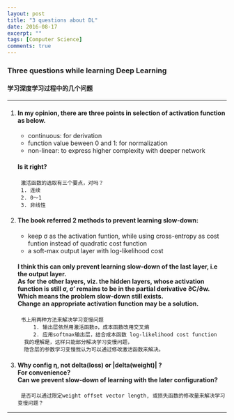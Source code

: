 ```yaml
---
layout: post
title: "3 questions about DL"
date: 2016-08-17
excerpt: ""
tags: [Computer Science]
comments: true
---
```



### Three questions while learning Deep Learning 

#### 学习深度学习过程中的几个问题

----------

1. 
	#### In my opinion, there are three points in selection of activation function as below.
	* continuous: for derivation
	* function value beween 0 and 1: for normalization
	* non-linear: to express higher complexity with deeper network

	#### Is it right?
	
		激活函数的选取有三个要点，对吗？
		1. 连续
		2. 0～1
		3. 非线性


2. 
	#### The book referred 2 methods to prevent learning slow-down:
	* keep σ as the activation funtion, while using cross-entropy as cost funtion instead of quadratic cost function
	* a soft-max output layer with log-likelihood cost

	#### I think this can only prevent learning slow-down of the last layer, i.e the output layer.<br>As for the other layers, viz. the hidden layers, whose activation function is still σ, σ′ remains to be in the partial derivative ∂C/∂w. Which means the problem slow-down still exists.<br>Change an appropriate activation function may be a solution.
		
		书上用两种方法来解决学习变慢问题
			1. 输出层依然用激活函数σ，成本函数改用交叉熵
			2. 应用softmax输出层，结合成本函数 log-likelihood cost function
		 我的理解是，这样只能部分解决学习变慢问题，
		 隐含层的参数学习变慢我认为可以通过修改激活函数来解决。


3. 
	#### Why config η, not delta(loss) or |delta(weight)| ? <br>For convenience? <br>Can we prevent slow-down of learning with the later configuration?
		
		是否可以通过限定weight offset vector length, 或损失函数的修改量来解决学习变慢问题？ 

----------


